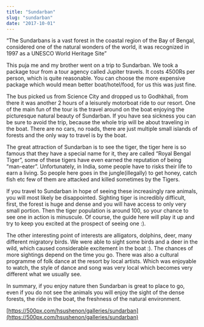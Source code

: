 ```yaml
---
title: "Sundarban"
slug: "sundarban"
date: "2017-10-01"
---
```


“The Sundarbans is a vast forest in the coastal region of the Bay of Bengal, considered one of the natural wonders of the world, it was recognized in 1997 as a UNESCO World Heritage Site”

This puja me and my brother went on a trip to Sundarban. We took a package tour from a tour agency called Jupiter travels. It costs 4500Rs per person, which is quite reasonable. You can choose the more expensive package which would mean better boat/hotel/food, for us this was just fine.

The bus picked us from Science City and dropped us to Godhkhali, from there it was another 2 hours of a leisurely motorboat ride to our resort. One of the main fun of the tour is the travel around on the boat enjoying the picturesque natural beauty of Sundarban. If you have sea sickness you can be sure to avoid the trip, because the whole trip will be about traveling in the boat. There are no cars, no roads, there are just multiple small islands of forests and the only way to travel is by the boat.

The great attraction of Sundarban is to see the tiger, the tiger here is so famous that they have a special name for it, they are called “Royal Bengal Tiger”, some of these tigers have even earned the reputation of being “man-eater”. Unfortunately, in India, some people have to risks their life to earn a living. So people here goes in the jungle(illegally) to get honey, catch fish etc few of them are attacked and killed sometimes by the Tigers.

If you travel to Sundarban in hope of seeing these increasingly rare animals, you will most likely be disappointed. Sighting tiger is incredibly difficult, first, the forest is huge and dense and you will have access to only very small portion. Then the tiger population is around 100, so your chance to see one in action is minuscule. Of course, the guide here will play it up and try to keep you excited at the prospect of seeing one :).

The other interesting point of interests are alligators, dolphins, deer, many different migratory birds. We were able to sight some birds and a deer in the wild, which caused considerable excitement in the boat :). The chances of more sightings depend on the time you go. There was also a cultural programme of folk dance at the resort by local artists. Which was enjoyable to watch, the style of dance and song was very local which becomes very different what we usually see.

In summary, if you enjoy nature then Sundarban is great to place to go, even if you do not see the animals you will enjoy the sight of the dense forests, the ride in the boat, the freshness of the natural environment.

[https://500px.com/hsushenon/galleries/sundarban](https://500px.com/hsushenon/galleries/sundarban)
